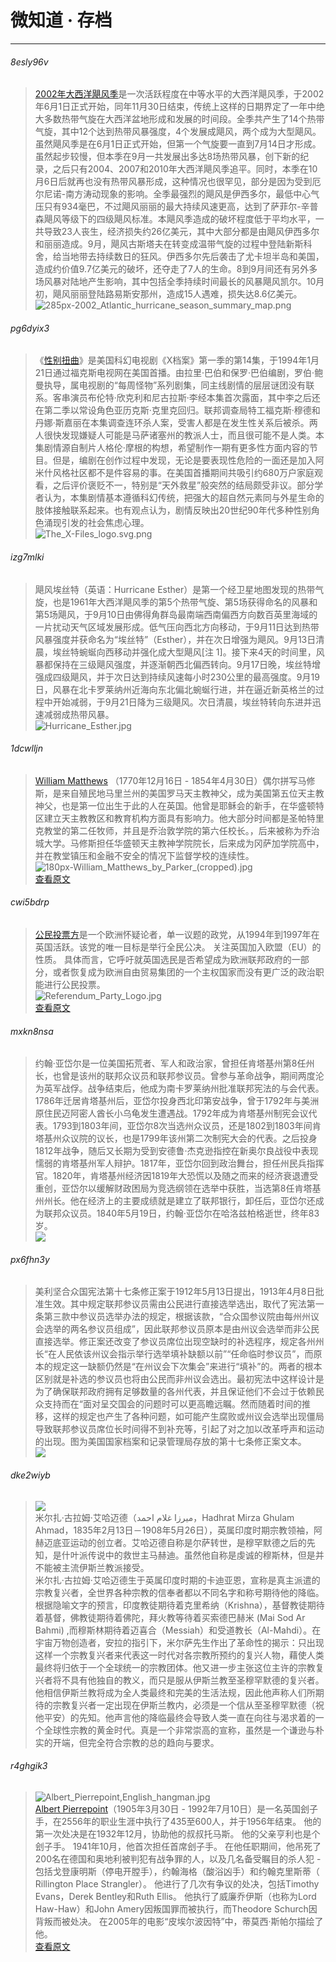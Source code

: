 # 微知道 · 存档

-----------------------------

###### 8esly96v
> [2002年大西洋飓风季](https://zh.wikipedia.org/wiki/2002%E5%B9%B4%E5%A4%A7%E8%A5%BF%E6%B4%8B%E9%A3%93%E9%A3%8E%E5%AD%A3)是一次活跃程度在中等水平的大西洋飓风季，于2002年6月1日正式开始，同年11月30日结束，传统上这样的日期界定了一年中绝大多数热带气旋在大西洋盆地形成和发展的时间段。全季共产生了14个热带气旋，其中12个达到热带风暴强度，4个发展成飓风，两个成为大型飓风。虽然飓风季是在6月1日正式开始，但第一个气旋要一直到7月14日才形成。虽然起步较慢，但本季在9月一共发展出多达8场热带风暴，创下新的纪录，之后只有2004、2007和2010年大西洋飓风季追平。同时，本季在10月6日后就再也没有热带风暴形成，这种情况也很罕见，部分是因为受到厄尔尼诺-南方涛动现象的影响。全季最强烈的飓风是伊西多尔，最低中心气压只有934毫巴，不过飓风丽丽的最大持续风速更高，达到了萨菲尔-辛普森飓风等级下的四级飓风标准。本飓风季造成的破坏程度低于平均水平，一共导致23人丧生，经济损失约26亿美元，其中大部分都是由飓风伊西多尔和丽丽造成。9月，飓风古斯塔夫在转变成温带气旋的过程中登陆新斯科舍，给当地带去持续数日的狂风。伊西多尔先后袭击了尤卡坦半岛和美国，造成约价值9.7亿美元的破坏，还夺走了7人的生命。8到9月间还有另外多场风暴对陆地产生影响，其中包括全季持续时间最长的风暴飓风凯尔。10月初，飓风丽丽登陆路易斯安那州，造成15人遇难，损失达8.6亿美元。    
> ![285px-2002_Atlantic_hurricane_season_summary_map.png](https://i.loli.net/2019/04/05/5ca6e92c75ff8.png)  

<script async src="//pagead2.googlesyndication.com/pagead/js/adsbygoogle.js"></script>
<ins class="adsbygoogle"
     style="display:block; text-align:center;"
     data-ad-layout="in-article"
     data-ad-format="fluid"
     data-ad-client="ca-pub-4161171709893056"
     data-ad-slot="3017846475"></ins>
<script>
     (adsbygoogle = window.adsbygoogle || []).push({});
</script>

###### pg6dyix3
> 《[性别扭曲](https://zh.wikipedia.org/wiki/%E6%80%A7%E5%88%AB%E6%89%AD%E6%9B%B2)》是美国科幻电视剧《X档案》第一季的第14集，于1994年1月21日通过福克斯电视网在美国首播。由拉里·巴伯和保罗·巴伯编剧，罗伯·鲍曼执导，属电视剧的“每周怪物”系列剧集，同主线剧情的层层谜团没有联系。客串演员布伦特·欣克利和尼古拉斯·李经本集首次露面，其中李之后还在第二季以常设角色亚历克斯·克里克回归。联邦调查局特工福克斯·穆德和丹娜·斯嘉丽在本集调查连环杀人案，受害人都是在发生性关系后被杀。两人很快发现嫌疑人可能是马萨诸塞州的教派人士，而且很可能不是人类。本集剧情源自制片人格伦·摩根的构想，希望制作一期有更多性方面内容的节目。但是，编剧在创作过程中发现，无论是要表现性危险的一面还是加入阿米什风格社区都不是件容易的事。在美国首播期间共吸引约680万户家庭观看，之后评价褒贬不一，特别是“天外救星”般突然的结局颇受非议。部分学者认为，本集剧情基本遵循科幻传统，把强大的超自然元素同与外星生命的肢体接触联系起来。也有观点认为，剧情反映出20世纪90年代多种性别角色涌现引发的社会焦虑心理。  
> ![The_X-Files_logo.svg.png](https://i.loli.net/2019/03/30/5c9f0e4701af4.png)

<script async src="//pagead2.googlesyndication.com/pagead/js/adsbygoogle.js"></script>
<ins class="adsbygoogle"
     style="display:block; text-align:center;"
     data-ad-layout="in-article"
     data-ad-format="fluid"
     data-ad-client="ca-pub-4161171709893056"
     data-ad-slot="3017846475"></ins>
<script>
     (adsbygoogle = window.adsbygoogle || []).push({});
</script>

###### izg7mlki
> 飓风埃丝特（英语：Hurricane Esther）是第一个经卫星地图发现的热带气旋，也是1961年大西洋飓风季的第5个热带气旋、第5场获得命名的风暴和第5场飓风，于9月10日由佛得角群岛最南端西南偏西方向数百英里海域的一片扰动天气区域发展形成。低气压向西北方向移动，于9月11日达到热带风暴强度并获命名为“埃丝特”（Esther），并在次日增强为飓风。9月13日清晨，埃丝特蜿蜒向西移动并强化成大型飓风[注 1]。接下来4天的时间里，风暴都保持在三级飓风强度，并逐渐朝西北偏西转向。9月17日晚，埃丝特增强成四级飓风，并于次日达到持续风速每小时230公里的最高强度。9月19日，风暴在北卡罗莱纳州近海向东北偏北蜿蜒行进，并在逼近新英格兰的过程中开始减弱，于9月21日降为三级飓风。次日清晨，埃丝特转向东进并迅速减弱成热带风暴。   
> ![Hurricane_Esther.jpg](https://i.loli.net/2019/03/30/5c9f0ed03bff5.jpg)

<script async src="//pagead2.googlesyndication.com/pagead/js/adsbygoogle.js"></script>
<ins class="adsbygoogle"
     style="display:block; text-align:center;"
     data-ad-layout="in-article"
     data-ad-format="fluid"
     data-ad-client="ca-pub-4161171709893056"
     data-ad-slot="3017846475"></ins>
<script>
     (adsbygoogle = window.adsbygoogle || []).push({});
</script>

###### 1dcwlljn
> [William Matthews](https://en.wikipedia.org/wiki/William_Matthews_(priest)) （1770年12月16日 - 1854年4月30日）偶尔拼写马修斯，是来自殖民地马里兰州的美国罗马天主教神父，成为美国第五位天主教神父，也是第一位出生于此的人在英国。他曾是耶稣会的新手，在华盛顿特区建立天主教教区和教育机构方面具有影响力。他大部分时间都是圣帕特里克教堂的第二任牧师，并且是乔治敦学院的第六任校长。，后来被称为乔治城大学。马修斯担任华盛顿天主教神学院院长，后来成为冈萨加学院高中，并在教堂镇压和金融不安全的情况下监督学校的连续性。   
> ![180px-William_Matthews_by_Parker_(cropped).jpg](https://i.loli.net/2019/03/30/5c9ec2605d07b.jpg)  
> [查看原文](/epic/zRy0wPhA965OhZhi.html?src=micrology)

<script async src="//pagead2.googlesyndication.com/pagead/js/adsbygoogle.js"></script>
<ins class="adsbygoogle"
     style="display:block; text-align:center;"
     data-ad-layout="in-article"
     data-ad-format="fluid"
     data-ad-client="ca-pub-4161171709893056"
     data-ad-slot="3017846475"></ins>
<script>
     (adsbygoogle = window.adsbygoogle || []).push({});
</script>

###### cwi5bdrp
> [公民投票方](https://en.wikipedia.org/wiki/Referendum_Party)是一个欧洲怀疑论者，单一议题的政党，从1994年到1997年在英国活跃。该党的唯一目标是举行全民公决。 关注英国加入欧盟（EU）的性质。 具体而言，它呼吁就英国选民是否希望成为欧洲联邦政府的一部分，或者恢复成为欧洲自由贸易集团的一个主权国家而没有更广泛的政治职能进行公民投票。    
> ![Referendum_Party_Logo.jpg](https://i.loli.net/2019/03/30/5c9ec11a27ab7.jpg)  
> [查看原文](/epic/rUrwlYtRCcqBkaow.html?src=micrology)

<script async src="//pagead2.googlesyndication.com/pagead/js/adsbygoogle.js"></script>
<ins class="adsbygoogle"
     style="display:block; text-align:center;"
     data-ad-layout="in-article"
     data-ad-format="fluid"
     data-ad-client="ca-pub-4161171709893056"
     data-ad-slot="3017846475"></ins>
<script>
     (adsbygoogle = window.adsbygoogle || []).push({});
</script>

###### mxkn8nsa
> 约翰·亚岱尔是一位美国拓荒者、军人和政治家，曾担任肯塔基州第8任州长，也曾是该州的联邦众议员和联邦参议员。曾参与革命战争，期间两度沦为英军战俘。战争结束后，他成为南卡罗莱纳州批准联邦宪法的与会代表。1786年迁居肯塔基州后，亚岱尔投身西北印第安战争，曾于1792年与美洲原住民迈阿密人酋长小乌龟发生遭遇战。1792年成为肯塔基州制宪会议代表。1793到1803年间，亚岱尔8次当选州众议员，还是1802到1803年间肯塔基州众议院的议长，也是1799年该州第二次制宪大会的代表。之后投身1812年战争，随后又长期为受到安德鲁·杰克逊指控在新奥尔良战役中表现懦弱的肯塔基州军人辩护。1817年，亚岱尔回到政治舞台，担任州民兵指挥官。1820年，肯塔基州经济因1819年大恐慌以及随之而来的经济衰退遭受重创，亚岱尔以缓解财政困局为竞选纲领在选举中获胜，当选第8任肯塔基州州长。他在经济上的主要成绩就是建立了联邦银行，卸任后，亚岱尔还成为联邦众议员。1840年5月19日，约翰·亚岱尔在哈洛兹柏格逝世，终年83岁。    
> ![](https://cdn.jsdelivr.net/gh/lkpo0v/d1n3/img/Pes8MkDOveQUp4jW.jpg)  

<script async src="//pagead2.googlesyndication.com/pagead/js/adsbygoogle.js"></script>
<ins class="adsbygoogle"
     style="display:block; text-align:center;"
     data-ad-layout="in-article"
     data-ad-format="fluid"
     data-ad-client="ca-pub-4161171709893056"
     data-ad-slot="3017846475"></ins>
<script>
     (adsbygoogle = window.adsbygoogle || []).push({});
</script>

###### px6fhn3y
> 美利坚合众国宪法第十七条修正案于1912年5月13日提出，1913年4月8日批准生效。其中规定联邦参议员需由公民进行直接选举选出，取代了宪法第一条第三款中参议员选举办法的规定，根据该款，“合众国参议院由每州州议会选举的两名参议员组成”，因此联邦参议员原本是由州议会选举而非公民直接选举。修正案还改变了参议员席位出现空缺时的补选程序，规定各州州长“在人民依该州议会指示举行选举填补缺额以前”“任命临时参议员”，而原本的规定这一缺额仍然是“在州议会下次集会”来进行“填补”的。两者的根本区别就是补选的参议员也将由公民而非州议会选出。最初宪法中这样设计是为了确保联邦政府拥有足够数量的各州代表，并且保证他们不会过于依赖民众支持而在“面对呈交国会的问题时可以更高瞻远瞩。然而随着时间的推移，这样的规定也产生了各种问题，如可能产生腐败或州议会选举出现僵局导致联邦参议员席位长时间得不到补充等，引起了对之加以改革呼声和运动的出现。图为美国国家档案和记录管理局存放的第十七条修正案文本。  
> ![](https://cdn.jsdelivr.net/gh/lkpo0v/d1n3@master/img/iA9Yt2eYp52Gpuj0.jpg)

<script async src="//pagead2.googlesyndication.com/pagead/js/adsbygoogle.js"></script>
<ins class="adsbygoogle"
     style="display:block; text-align:center;"
     data-ad-layout="in-article"
     data-ad-format="fluid"
     data-ad-client="ca-pub-4161171709893056"
     data-ad-slot="3017846475"></ins>
<script>
     (adsbygoogle = window.adsbygoogle || []).push({});
</script>

###### dke2wiyb
> ![](https://cdn.jsdelivr.net/gh/lkpo0v/d1n3@master/img/jZHV9qkHWd2WGMiy.jpg)  
> 米尔扎·古拉姆·艾哈迈德（ميرزا غلام احمد‎，Hadhrat Mirza Ghulam Ahmad，1835年2月13日－1908年5月26日），英属印度时期宗教领袖，阿赫迈底亚运动的创立者。艾哈迈德自称是尔萨转世，是穆罕默德之后的先知，是什叶派传说中的救世主马赫迪。虽然他自称是虔诚的穆斯林，但是并不能被主流伊斯兰教派接受。  
> 米尔扎·古拉姆·艾哈迈德生于英属印度时期的卡迪亚恩，宣称是真主派遣的宗教复兴者，全世界各种宗教的信奉者都以不同名字和称号期待他的降临。根据隐喻文字的预言，印度教徒期待着克里希纳（Krishna），基督教徒期待着基督，佛教徒期待着佛陀，拜火教等待着买索德巴赫米 (Mai Sod Ar Bahmi) ,而穆斯林期待着迈喜合（Messiah）和受道教长（Al-Mahdi）。在宇宙万物创造者，安拉的指引下，米尔萨先生作出了革命性的揭示：只出现这样一个宗教复兴者来代表这一时代对各宗教所预约的复兴人物，藉使人类最终将归依于一个全球统一的宗教团体。他又进一步主张这位主许的宗教复兴者将不具有他独自的教义，而只是服从伊斯兰教至圣穆罕默德的复兴者。他相信伊斯兰教将成为全人类最终和完美的生活法规，因此他声称人们所期待的宗教复兴者一定出现在伊斯兰教内，必须是一个信从至圣穆罕默德（祝他平安）的先知。他声言他的降临最终会导致人类一直在向往与渴求着的一个全球性宗教的黄金时代。真是一个非常崇高的宣称，虽然是一个谦逊与朴实的开端，但完全符合宗教的总的趋向与要求。


<script async src="//pagead2.googlesyndication.com/pagead/js/adsbygoogle.js"></script>
<ins class="adsbygoogle"
     style="display:block; text-align:center;"
     data-ad-layout="in-article"
     data-ad-format="fluid"
     data-ad-client="ca-pub-4161171709893056"
     data-ad-slot="3017846475"></ins>
<script>
     (adsbygoogle = window.adsbygoogle || []).push({});
</script>

###### r4ghgik3
> ![Albert_Pierrepoint,English_hangman.jpg](https://i.loli.net/2019/03/30/5c9ebfccc0563.jpg)   
> [Albert Pierrepoint](https://en.wikipedia.org/wiki/Albert_Pierrepoint)（1905年3月30日 -  1992年7月10日）是一名英国刽子手，在2556年的职业生涯中执行了435至600人，并于1956年结束。 他的第一次处决是在1932年12月，协助他的叔叔托马斯。 他的父亲亨利也是个刽子手。 1941年10月，他首次担任首席刽子手。 在他任职期间，他吊死了200名在德国和奥地利被判犯有战争罪的人，以及几名备受瞩目的杀人犯 - 包括戈登康明斯（停电开膛手），约翰海格（酸浴凶手）和约翰克里斯蒂（ Rillington Place Strangler）。 他进行了几次有争议的处决，包括Timothy Evans，Derek Bentley和Ruth Ellis。 他执行了威廉乔伊斯（也称为Lord Haw-Haw）和John Amery因叛国罪而被执行，而Theodore Schurch因背叛而被处决。 在2005年的电影“皮埃尔波因特”中，蒂莫西·斯帕尔描绘了他。   
> [查看原文](/epic/AIUdTXsoazOsRjqD.html?src=micrology)

<script async src="//pagead2.googlesyndication.com/pagead/js/adsbygoogle.js"></script>
<script>
     (adsbygoogle = window.adsbygoogle || []).push({
          google_ad_client: "ca-pub-4161171709893056",
          enable_page_level_ads: true
     });
</script>
